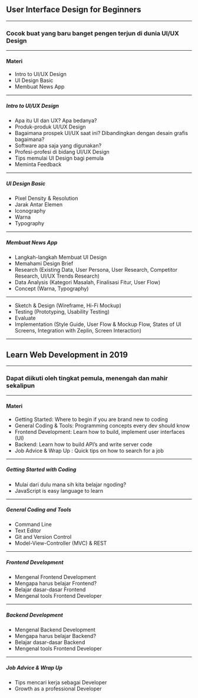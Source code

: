 ## User Interface Design for Beginners

---

### Cocok buat yang baru banget pengen terjun di dunia UI/UX Design

---

#### Materi

- Intro to UI/UX Design <!-- .element: class="fragment" -->
- UI Design Basic <!-- .element: class="fragment" -->
- Membuat News App <!-- .element: class="fragment" -->

---

##### Intro to UI/UX Design

- Apa itu UI dan UX? Apa bedanya? <!-- .element: class="fragment" -->
- Produk-produk UI/UX Design <!-- .element: class="fragment" -->
- Bagaimana prospek UI/UX saat ini? Dibandingkan dengan desain grafis bagaimana? <!-- .element: class="fragment" -->
- Software apa saja yang digunakan? <!-- .element: class="fragment" -->
- Profesi-profesi di bidang UI/UX Design <!-- .element: class="fragment" -->
- Tips memulai UI Design bagi pemula <!-- .element: class="fragment" -->
- Meminta Feedback <!-- .element: class="fragment" -->

---

##### UI Design Basic

- Pixel Density & Resolution <!-- .element: class="fragment" -->
- Jarak Antar Elemen <!-- .element: class="fragment" -->
- Iconography <!-- .element: class="fragment" -->
- Warna <!-- .element: class="fragment" -->
- Typography <!-- .element: class="fragment" -->

---

##### Membuat News App

- Langkah-langkah Membuat UI Design <!-- .element: class="fragment" -->
- Memahami Design Brief <!-- .element: class="fragment" -->
- Research (Existing Data, User Persona, User Research, Competitor Research, UI/UX Trends Research) <!-- .element: class="fragment" -->
- Data Analysis (Kategori Masalah, Finalisasi Fitur, User Flow) <!-- .element: class="fragment" -->
- Concept (Warna, Typography) <!-- .element: class="fragment" -->

---

- Sketch & Design (Wireframe, Hi-Fi Mockup) <!-- .element: class="fragment" -->
- Testing (Prototyping, Usability Testing) <!-- .element: class="fragment" -->
- Evaluate <!-- .element: class="fragment" -->
- Implementation (Style Guide, User Flow & Mockup Flow, States of UI Screens, Integration with Zeplin, Screen Interaction) <!-- .element: class="fragment" -->

---

## Learn Web Development in 2019

---

### Dapat diikuti oleh tingkat pemula, menengah dan mahir sekalipun

---

#### Materi

- Getting Started: Where to begin if you are brand new to coding <!-- .element: class="fragment" -->
- General Coding & Tools: Programming concepts every dev should know <!-- .element: class="fragment" -->
- Frontend Development: Learn how to build, implement user interfaces (UI) <!-- .element: class="fragment" -->
- Backend: Learn how to build API’s and write server code <!-- .element: class="fragment" -->
- Job Advice & Wrap Up : Quick tips on how to search for a job <!-- .element: class="fragment" -->

---

##### Getting Started with Coding

- Mulai dari dulu mana sih kita belajar ngoding? <!-- .element: class="fragment" -->
- JavaScript is easy language to learn <!-- .element: class="fragment" -->

---

##### General Coding and Tools

- Command Line <!-- .element: class="fragment" -->
- Text Editor <!-- .element: class="fragment" -->
- Git and Version Control <!-- .element: class="fragment" -->
- Model-View-Controller (MVC) & REST <!-- .element: class="fragment" -->

---

##### Frontend Development

- Mengenal Frontend Development <!-- .element: class="fragment" -->
- Mengapa harus belajar Frontend? <!-- .element: class="fragment" -->
- Belajar dasar-dasar Frontend <!-- .element: class="fragment" -->
- Mengenal tools Frontend Developer <!-- .element: class="fragment" -->

---

##### Backend Development

- Mengenal Backend Development <!-- .element: class="fragment" -->
- Mengapa harus belajar Backend? <!-- .element: class="fragment" -->
- Belajar dasar-dasar Backend <!-- .element: class="fragment" -->
- Mengenal tools Frontend Developer <!-- .element: class="fragment" -->

---

##### Job Advice & Wrap Up

- Tips mencari kerja sebagai Developer
- Growth as a professional Developer
